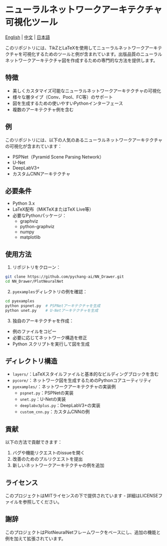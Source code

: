 # ニューラルネットワークアーキテクチャ可視化ツール

[English](README.md) | [中文](README_zh.md) | [日本語](README_ja.md)

このリポジトリには、TikZとLaTeXを使用してニューラルネットワークアーキテクチャを可視化するためのツールと例が含まれています。出版品質のニューラルネットワークアーキテクチャ図を作成するための専門的な方法を提供します。

## 特徴

- 美しくカスタマイズ可能なニューラルネットワークアーキテクチャの可視化
- 様々な層タイプ（Conv、Pool、FC等）のサポート
- 図を生成するための使いやすいPythonインターフェース
- 複数のアーキテクチャ例を含む

## 例

このリポジトリには、以下の人気のあるニューラルネットワークアーキテクチャの可視化が含まれています：

- PSPNet（Pyramid Scene Parsing Network）
- U-Net
- DeepLabV3+
- カスタムCNNアーキテクチャ

## 必要条件

- Python 3.x
- LaTeX配布（MiKTeXまたはTeX Live等）
- 必要なPythonパッケージ：
  - graphviz
  - python-graphviz
  - numpy
  - matplotlib

## 使用方法

1. リポジトリをクローン：
```bash
git clone https://github.com/pychang-ai/NN_Drawer.git
cd NN_Drawer/PlotNeuralNet
```

2. `pyexamples`ディレクトリの例を確認：
```bash
cd pyexamples
python pspnet.py  # PSPNetアーキテクチャを生成
python unet.py    # U-Netアーキテクチャを生成
```

3. 独自のアーキテクチャを作成：
- 例のファイルをコピー
- 必要に応じてネットワーク構造を修正
- Python スクリプトを実行して図を生成

## ディレクトリ構造

- `layers/`：LaTeXスタイルファイルと基本的なビルディングブロックを含む
- `pycore/`：ネットワーク図を生成するためのPythonコアユーティリティ
- `pyexamples/`：ネットワークアーキテクチャの実装例
  - `pspnet.py`：PSPNetの実装
  - `unet.py`：U-Netの実装
  - `deeplabv3plus.py`：DeepLabV3+の実装
  - `custom_cnn.py`：カスタムCNNの例

## 貢献

以下の方法で貢献できます：
1. バグや機能リクエストのissueを開く
2. 改善のためのプルリクエストを提出
3. 新しいネットワークアーキテクチャの例を追加

## ライセンス

このプロジェクトはMITライセンスの下で提供されています - 詳細はLICENSEファイルを参照してください。

## 謝辞

このプロジェクトはPlotNeuralNetフレームワークをベースにし、追加の機能と例を加えて拡張されています。
